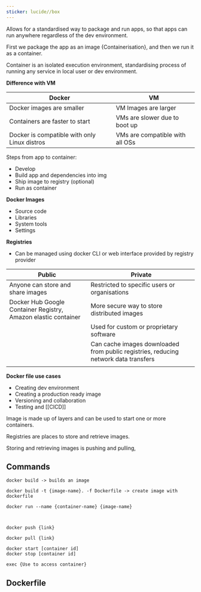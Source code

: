 ```yaml
---
sticker: lucide//box
---
```

Allows for a standardised way to package and run apps, so that apps can run anywhere regardless of the dev environment. 

First we package the app as an image {Containerisation}, and then we run it as a container.

Container is an isolated execution environment, standardising process of running any service in local user or dev environment. 

**Difference with VM**

| Docker                                       | VM                              |
| -------------------------------------------- | ------------------------------- |
| Docker images are smaller                    | VM Images are larger            |
| Containers are faster to start               | VMs are slower due to boot up   |
| Docker is compatible with only Linux distros | VMs are compatible with all OSs |

Steps from app to container:
- Develop
- Build app and dependencies into img
- Ship image to registry (optional)
- Run as container

**Docker Images**
- Source code
- Libraries
- System tools
- Settings

**Registries**
- Can be managed using docker CLI or web interface provided by registry provider

| Public                                                         | Private                                                                             |
| -------------------------------------------------------------- | ----------------------------------------------------------------------------------- |
| Anyone can store and share images                              | Restricted to specific users or organisations                                       |
| Docker Hub Google Container Registry, Amazon elastic container | More secure way to store distributed images                                         |
|                                                                | Used for custom or proprietary software                                             |
|                                                                | Can cache images downloaded from public registries, reducing network data transfers |
|                                                                |                                                                                     |
**Docker file use cases**
- Creating dev environment
- Creating a production ready image
- Versioning and collaboration
- Testing and [[CICD]]

Image is made up of layers and can be used to start one or more containers. 

Registries are places to store and retrieve images. 

Storing and retrieving images is pushing and pulling,
## Commands
```
docker build -> builds an image 

docker build -t {image-name}. -f Dockerfile -> create image with dockerfile 

docker run --name {container-name} {image-name}



docker push {link}

docker pull {link}

docker start [container id]
docker stop [container id]

exec {Use to access container}
```

## Dockerfile